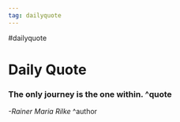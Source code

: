 ```yaml
---
tag: dailyquote
---
```


#dailyquote

# Daily Quote

### The only journey is the one within. ^quote
*-Rainer Maria Rilke* ^author
